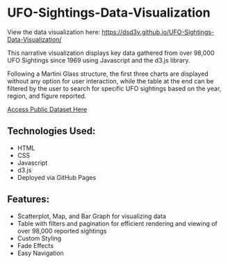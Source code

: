 # UFO-Sightings-Data-Visualization

View the data visualization here: https://dsd3v.github.io/UFO-Sightings-Data-Visualization/

This narrative visualization displays key data gathered from over 98,000 UFO Sightings since 1969 using Javascript and the d3.js library.

Following a Martini Glass structure, the first three charts are displayed without any option for user interaction, while the table at the end
can be filtered by the user to search for specific UFO sightings based on the year, region, and figure reported.

[Access Public Dataset Here](https://data.world/timothyrenner/ufo-sightings)

## Technologies Used:
- HTML
- CSS
- Javascript
- d3.js
- Deployed via GitHub Pages

## Features:
- Scatterplot, Map, and Bar Graph for visualizing data
- Table with filters and pagination for efficient rendering and viewing of over 98,000 reported sightings
- Custom Styling
- Fade Effects
- Easy Navigation
